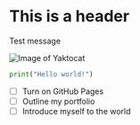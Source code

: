 # This is a header
Test message

![Image of Yaktocat](https://octodex.github.com/images/yaktocat.png)

``` python
print("Hello world!")
```
- [ ] Turn on GitHub Pages
- [ ] Outline my portfolio
- [ ] Introduce myself to the world
